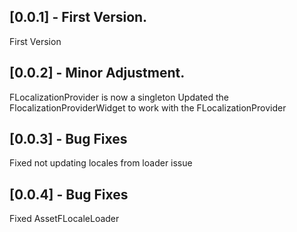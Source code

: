 ## [0.0.1] - First Version.

First Version

## [0.0.2] - Minor Adjustment.

FLocalizationProvider is now a singleton
Updated the FlocalizationProviderWidget to work with the FLocalizationProvider


## [0.0.3] - Bug Fixes

Fixed not updating locales from loader issue

## [0.0.4] - Bug Fixes

Fixed AssetFLocaleLoader